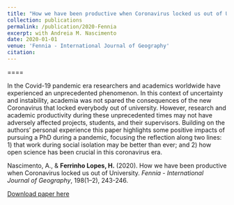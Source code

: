 ```yaml
---
title: "How we have been productive when Coronavirus locked us out of University"
collection: publications
permalink: /publication/2020-Fennia
excerpt: with Andreia M. Nascimento
date: 2020-01-01
venue: 'Fennia - International Journal of Geography'
citation: 
---
```


==== 

In the Covid-19 pandemic era researchers and academics worldwide have experienced an unprecedented phenomenon. In this context of uncertainty and instability, academia was not spared the consequences of the new Coronavirus that locked everybody out of university. However, research and academic productivity during these unprecedented times may not have adversely affected projects, students, and their supervisors. Building on the authors’ personal experience this paper highlights some positive impacts of pursuing a PhD during a pandemic, focusing the reflection along two lines: 1) that work during social isolation may be better than ever; and 2) how open science has been crucial in this coronavirus era.

Nascimento, A., & <b>Ferrinho Lopes, H.</b> (2020). How we have been productive when Coronavirus locked us out of University. <i>Fennia - International Journal of Geography</i>, 198(1–2), 243-246.

[Download paper here](https://repositorio.ul.pt/bitstream/10451/45557/1/ICS_ANascimento_How.pdf)
